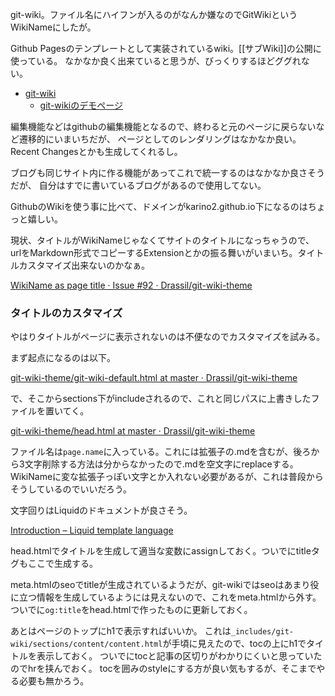 git-wiki。ファイル名にハイフンが入るのがなんか嫌なのでGitWikiというWikiNameにしたが。

Github Pagesのテンプレートとして実装されているwiki。[[サブWiki]]の公開に使っている。
なかなか良く出来ていると思うが、びっくりするほどググれない。

- [git-wiki](https://github.com/Drassil/git-wiki)
  - [git-wikiのデモページ](http://www.drassil.org/git-wiki/main_page) 

編集機能などはgithubの編集機能となるので、終わると元のページに戻らないなど遷移的にいまいちだが、
ページとしてのレンダリングはなかなか良い。Recent Changesとかも生成してくれるし。

ブログも同じサイト内に作る機能があってこれで統一するのはなかなか良さそうだが、
自分はすでに書いているブログがあるので使用してない。

GithubのWikiを使う事に比べて、ドメインがkarino2.github.io下になるのはちょっと嬉しい。

現状、タイトルがWikiNameじゃなくてサイトのタイトルになっちゃうので、
urlをMarkdown形式でコピーするExtensionとかの振る舞いがいまいち。タイトルカスタマイズ出来ないのかなぁ。

[WikiName as page title · Issue #92 · Drassil/git-wiki-theme](https://github.com/Drassil/git-wiki-theme/issues/92)

### タイトルのカスタマイズ

やはりタイトルがページに表示されないのは不便なのでカスタマイズを試みる。

まず起点になるのは以下。

[git-wiki-theme/git-wiki-default.html at master · Drassil/git-wiki-theme](https://github.com/Drassil/git-wiki-theme/blob/master/_layouts/git-wiki-default.html)

で、そこからsections下がincludeされるので、これと同じパスに上書きしたファイルを置いてく。

[git-wiki-theme/head.html at master · Drassil/git-wiki-theme](https://github.com/Drassil/git-wiki-theme/blob/master/_includes/git-wiki/sections/head/head.html)

ファイル名は`page.name`に入っている。これには拡張子の.mdを含むが、後ろから3文字削除する方法は分からなかったので.mdを空文字にreplaceする。WikiNameに変な拡張子っぽい文字とか入れない必要があるが、これは普段からそうしているのでいいだろう。

文字回りはLiquidのドキュメントが良さそう。

[Introduction – Liquid template language](https://shopify.github.io/liquid/basics/introduction/)

head.htmlでタイトルを生成して適当な変数にassignしておく。ついでにtitleタグもここで生成する。

meta.htmlのseoでtitleが生成されているようだが、git-wikiではseoはあまり役に立つ情報を生成しているようには見えないので、これをmeta.htmlから外す。ついでに`og:title`をhead.htmlで作ったものに更新しておく。

あとはページのトップにh1で表示すればいいか。
これは`_includes/git-wiki/sections/content/content.html`が手頃に見えたので、tocの上にh1でタイトルを表示しておく。
ついでにtocと記事の区切りがわかりにくいと思っていたのでhrを挟んでおく。
tocを囲みのstyleにする方が良い気もするが、そこまでやる必要も無かろう。
